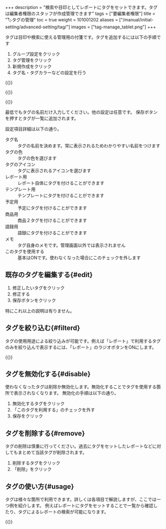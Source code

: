 +++
description = "検索や目印としてレポートにタグをセットできます。タグは編集者権限のスタッフが作成管理できます"
tags = ["要編集者権限"]
title = "🏷タグの管理"
toc = true
weight = 101001202
aliases = ["/manual/initial-setting/advanced-setting/tag/"]
images = ["tag-manage_tablet.png"]
+++

タグは目印や検索に使える管理用の付箋です。タグを追加するには以下の手順です

1. グループ設定をクリック
1. タグ管理をクリック
1. 新規作成をクリック
1. タグ名・タグカラーなどの設定を行う

{{<appscreen filename="tag-add1" title="タグの管理画面|タグの編集には編集者の権限が必要です">}}

{{<nextArrow>}}

{{<appscreen filename="tag-make" title="タグを新規追加する。タグ名、タグの色、アイコンなどを指定して独自のタグを作成できます。タグはレポートに貼り付けることができます。">}}

最低でもタグの名前だけ入力してください。他の設定は任意です。
保存ボタンを押すとタグが一覧に追加されます。  

設定項目詳細は以下の通り。
<dl class="basic">
<dt>タグ名</dt>
<dd>タグの名前を決めます。常に表示されるためわかりやすい名前をつけます</dd>
<dt>タグの色</dt>
<dd>タグの色を選びます</dd>
<dt>タグのアイコン</dt>
<dd>タグに表示されるアイコンを選びます</dd>
<dt>レポート用</dt>
<dd>レポート自体にタグを付けることができます</dd>
<dt>テンプレート用</dt>
<dd>テンプレートにタグを付けることができます</dd>
<dt>予定用</dt>
<dd>予定にタグを付けることができます</dd>
<dt>商品用</dt>
<dd>商品２タグを付けることができます</dd>
<dt>語録用</dt>
<dd>語録にタグを付けることができます</dd>
<dt>メモ</dt>
<dd>タグ自身のメモです。管理画面以外では表示されません</dd>
<dt>このタグを使用する</dt>
<dd>基本はONです。使わなくなった場合にこのチェックを外します</dd>
</dl>

## 既存のタグを編集する{#edit}

1. 修正したいタグをクリック
1. 修正する
1. 保存ボタンをクリック

特にこれ以上の説明は有りません。

## タグを絞り込む{#filterd}


タグの使用用途による絞り込みが可能です。例えば「レポート」で利用するタグのみを絞り込んで表示するには、「レポート」のラジオボタンをONにします。

{{<appscreen filename="tag-filter" title="タグの絞り込み検索。この画像はレポートのタグで絞り込みをしている例です">}}


## タグを無効化する{#disable}

使わなくなったタグは削除か無効化します。無効化することでタグを使用する箇所で表示されなくなります。
無効化の手順は以下の通り。

1. 無効化するタグをクリック
1. 「このタグを利用する」のチェックを外す
1. 保存をクリック

## タグを削除する{#remove}

タグの削除は慎重に行ってください。過去にタグをセットしたレポートなどに対してもまとめて当該タグが削除されます。

1. 削除するタグをクリック
1. 「削除」をクリック

## タグの使い方{#usage}

タグは様々な箇所で利用できます。詳しくは各項目で解説しますが、ここでは一つ例を紹介します。
例えばレポートにタグをセットすることで一覧から確認したり、タグによるレポートの検索が可能になります。

{{<appscreen filename="set-tag" title="レポートにタグをセットします。タグをつけることでそのレポートを一覧から目立たせることができる他、タグによる検索も可能になります">}}
